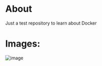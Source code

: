# About
Just a test repository to learn about Docker

# Images:
![image](https://github.com/Jayanth-Parthsarathy/docker-test/assets/86654557/01913ea1-13b8-451d-8fe8-5c59199d666e)
